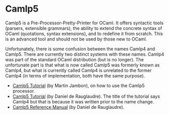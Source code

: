 <!-- ((! set title Camlp5 !)) ((! set learn !)) -->
<!-- ((! set center !)) -->

# Camlp5

Camlp5 is a Pre-Processor-Pretty-Printer for OCaml. It offers syntactic
tools (parsers, extensible grammars), the ability to extend the concrete
syntax of OCaml (quotations, syntax extensions), and to redefine it from
scratch. This is an advanced tool and should not be used by those new to
OCaml.

Unfortunately, there is some confusion between the names Camlp4 and Camlp5.
There are currently two distinct systems with these names.  Camlp4 was part of
the standard OCaml distribution (but is no longer). The unfortunate part is
that what is now called Camlp5 was formerly known as Camlp4, but what is
currently called Camlp4 is unrelated to the former Camlp4 (in terms of
implementation, both have the same purpose).

* [Camlp5
 Tutorial](https://mjambon.github.io/mjambon2016/extend-ocaml-syntax.html) (by
 Martin Jambon), on how to use the Camlp5 processor.
* [Camlp5
 Tutorial](http://caml.inria.fr/pub/docs/tutorial-camlp4/index.html)
 (by Daniel de Rauglaudre). The title of the tutorial says Camlp4 but
 that is because it was written prior to the name change.
* [Camlp5 Reference
 Manual](http://camlp5.gforge.inria.fr/doc/htmlc/) (by
 Daniel de Rauglaudre).

